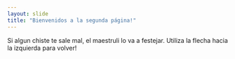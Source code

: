 ```yaml
---
layout: slide
title: "Bienvenidos a la segunda página!"
---
```

Si algun chiste te sale mal, el maestruli lo va a festejar.
Utiliza la flecha hacia la izquierda para volver!
